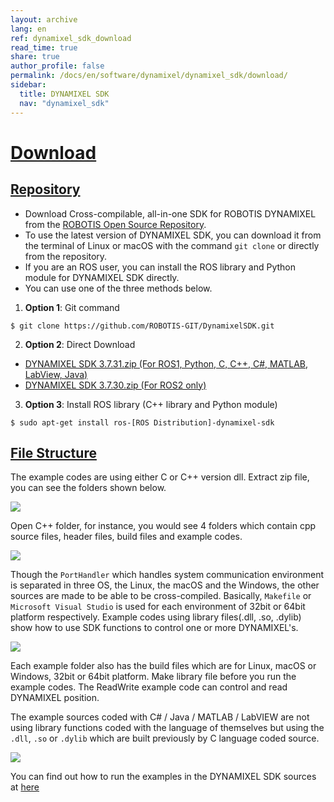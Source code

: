 ```yaml
---
layout: archive
lang: en
ref: dynamixel_sdk_download
read_time: true
share: true
author_profile: false
permalink: /docs/en/software/dynamixel/dynamixel_sdk/download/
sidebar:
  title: DYNAMIXEL SDK
  nav: "dynamixel_sdk"
---
```


<style>body {counter-reset: h1 1 !important;}</style>

# [Download](#download)

## [Repository](#repository)

- Download Cross-compilable, all-in-one SDK for ROBOTIS DYNAMIXEL from the [ROBOTIS Open Source Repository](https://github.com/ROBOTIS-GIT/DynamixelSDK).
- To use the latest version of DYNAMIXEL SDK, you can download it from the terminal of Linux or macOS with the command `git clone` or directly from the repository.
- If you are an ROS user, you can install the ROS library and Python module for DYNAMIXEL SDK directly.
- You can use one of the three methods below.

1) **Option 1**: Git command
  
  ```
  $ git clone https://github.com/ROBOTIS-GIT/DynamixelSDK.git
  ```
  
2) **Option 2**: Direct Download
- [DYNAMIXEL SDK 3.7.31.zip (For ROS1, Python, C, C++, C#, MATLAB, LabView, Java)](https://github.com/ROBOTIS-GIT/DynamixelSDK/archive/3.7.31.zip)
- [DYNAMIXEL SDK 3.7.30.zip (For ROS2 only)](https://github.com/ROBOTIS-GIT/DynamixelSDK/archive/3.7.30.zip)

3) **Option 3**: Install ROS library (C++ library and Python module)

  ```
  $ sudo apt-get install ros-[ROS Distribution]-dynamixel-sdk
  ```

## [File Structure](#file-structure)

The example codes are using either C or C++ version dll. Extract zip file, you can see the folders shown below.

![](/assets/images/sw/sdk/dynamixel_sdk/overview/dynamixel_sdk_language_map.png)

Open C++ folder, for instance, you would see 4 folders which contain cpp source files, header files, build files and example codes. 

![](/assets/images/sw/sdk/dynamixel_sdk/overview/dynamixel_sdk_library_struct.png)

Though the `PortHandler` which handles system communication environment is separated in three OS, the Linux, the macOS and the Windows, the other sources are made to be able to be cross-compiled. Basically, `Makefile` or `Microsoft Visual Studio` is used for each environment of 32bit or 64bit platform respectively. Example codes using library files(.dll, .so, .dylib) show how to use SDK functions to control one or more DYNAMIXEL's.  

![](/assets/images/sw/sdk/dynamixel_sdk/overview/dynamixel_sdk_sample_struct.png)

Each example folder also has the build files which are for Linux, macOS or Windows, 32bit or 64bit platform. Make library file before you run the example codes. The ReadWrite example code can control and read DYNAMIXEL position.

The example sources coded with C# / Java / MATLAB / LabVIEW are not using library functions coded with the language of themselves but using the `.dll`, `.so` or `.dylib` which are built previously by C language coded source. 

![](/assets/images/sw/sdk/dynamixel_sdk/overview/dynamixel_sdk_language_struct.png)

You can find out how to run the examples in the DYNAMIXEL SDK sources at [here](/docs/en/software/dynamixel/dynamixel_sdk/sample_code/c_read_write_protocol_1_0/#sample-code)

